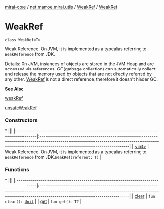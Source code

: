 [mirai-core](../../../index.md) / [net.mamoe.mirai.utils](../../index.md) / [WeakRef](../index.md) / [WeakRef](./index.md)

# WeakRef

`class WeakRef<T>`

Weak Reference.
On JVM, it is implemented as a typealias referring to `WeakReference` from JDK.

Details:
On JVM, instances of objects are stored in the JVM Heap and are accessed via references.
GC(garbage collection) can automatically collect and release the memory used by objects that are not directly referred by any other.
[WeakRef](../index.md) is not a direct reference, therefore it doesn't hinder GC.

**See Also**

[weakRef](../../weak-ref.md)

[unsafeWeakRef](../../unsafe-weak-ref.md)

### Constructors

"
                                    |||
                                    |:----------------------------------------------------------------------------------------|:---------------------------------------------------------------------------------------------------------------------------------------------------------------------------------------------------------|
                                    | [&lt;init&gt;](-init-.md) | Weak Reference. On JVM, it is implemented as a typealias referring to `WeakReference` from JDK.`WeakRef(referent: T)` |

### Functions

"
                                    |||
                                    |:----------------------------------------------------------------------------------------|:---------------------------------------------------------------------------------------------------------------------------------------------------------------------------------------------------------|
                                    | [clear](clear.md) | `fun clear(): `[`Unit`](https://kotlinlang.org/api/latest/jvm/stdlib/kotlin/-unit/index.html) |
| [get](get.md) | `fun get(): T?` |

